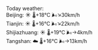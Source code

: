 Today weather:  
Beijing: ☀️ 🌡️+18°C 🌬️↘30km/h  
Tianjin: ☀️ 🌡️+16°C 🌬️↘22km/h  
Shijiazhuang: ☀️ 🌡️+19°C 🌬️→4km/h  
Tangshan: ☁️ 🌡️+16°C 🌬️→13km/h  
